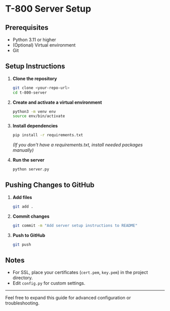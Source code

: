 # T-800 Server Setup

## Prerequisites
- Python 3.11 or higher
- (Optional) Virtual environment
- Git

## Setup Instructions

1. **Clone the repository**
   ```bash
   git clone <your-repo-url>
   cd t-800-server
   ```

2. **Create and activate a virtual environment**
   ```bash
   python3 -m venv env
   source env/bin/activate
   ```

3. **Install dependencies**
   ```bash
   pip install -r requirements.txt
   ```
   *(If you don't have a requirements.txt, install needed packages manually)*

4. **Run the server**
   ```bash
   python server.py
   ```

## Pushing Changes to GitHub

1. **Add files**
   ```bash
   git add .
   ```
2. **Commit changes**
   ```bash
   git commit -m "Add server setup instructions to README"
   ```
3. **Push to GitHub**
   ```bash
   git push
   ```

## Notes
- For SSL, place your certificates (`cert.pem`, `key.pem`) in the project directory.
- Edit `config.py` for custom settings.

---
Feel free to expand this guide for advanced configuration or troubleshooting.
